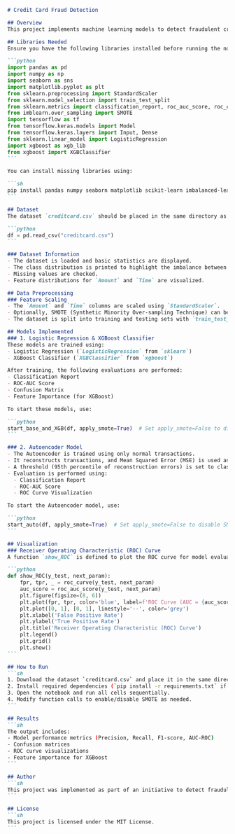 ````markdown
# Credit Card Fraud Detection

## Overview
This project implements machine learning models to detect fraudulent credit card transactions. The dataset used is the `creditcard.csv`, which contains transaction details along with labels indicating fraud or non-fraud transactions. 

## Libraries Needed
Ensure you have the following libraries installed before running the notebook:

```python
import pandas as pd
import numpy as np
import seaborn as sns
import matplotlib.pyplot as plt
from sklearn.preprocessing import StandardScaler
from sklearn.model_selection import train_test_split
from sklearn.metrics import classification_report, roc_auc_score, roc_curve, confusion_matrix
from imblearn.over_sampling import SMOTE
import tensorflow as tf
from tensorflow.keras.models import Model
from tensorflow.keras.layers import Input, Dense
from sklearn.linear_model import LogisticRegression
import xgboost as xgb_lib
from xgboost import XGBClassifier
```

You can install missing libraries using:

```sh
pip install pandas numpy seaborn matplotlib scikit-learn imbalanced-learn tensorflow xgboost
```

## Dataset
The dataset `creditcard.csv` should be placed in the same directory as this notebook. The dataset is loaded as follows:

```python
df = pd.read_csv("creditcard.csv")
```

### Dataset Information
- The dataset is loaded and basic statistics are displayed.
- The class distribution is printed to highlight the imbalance between fraud and non-fraud transactions.
- Missing values are checked.
- Feature distributions for `Amount` and `Time` are visualized.

## Data Preprocessing
### Feature Scaling
- The `Amount` and `Time` columns are scaled using `StandardScaler`.
- Optionally, SMOTE (Synthetic Minority Over-sampling Technique) can be applied to balance the dataset.
- The dataset is split into training and testing sets with `train_test_split`.

## Models Implemented
### 1. Logistic Regression & XGBoost Classifier
These models are trained using:
- Logistic Regression (`LogisticRegression` from `sklearn`)
- XGBoost Classifier (`XGBClassifier` from `xgboost`)

After training, the following evaluations are performed:
- Classification Report
- ROC-AUC Score
- Confusion Matrix
- Feature Importance (for XGBoost)

To start these models, use:

```python
start_base_and_XGB(df, apply_smote=True)  # Set apply_smote=False to disable SMOTE
```

### 2. Autoencoder Model
- The Autoencoder is trained using only normal transactions.
- It reconstructs transactions, and Mean Squared Error (MSE) is used as an anomaly score.
- A threshold (95th percentile of reconstruction errors) is set to classify transactions as fraudulent or not.
- Evaluation is performed using:
  - Classification Report
  - ROC-AUC Score
  - ROC Curve Visualization

To start the Autoencoder model, use:

```python
start_auto(df, apply_smote=True)  # Set apply_smote=False to disable SMOTE
```

## Visualization
### Receiver Operating Characteristic (ROC) Curve
A function `show_ROC` is defined to plot the ROC curve for model evaluation.

```python
def show_ROC(y_test, next_param):
    fpr, tpr, _ = roc_curve(y_test, next_param)
    auc_score = roc_auc_score(y_test, next_param)
    plt.figure(figsize=(8, 6))
    plt.plot(fpr, tpr, color='blue', label=f'ROC Curve (AUC = {auc_score:.2f})')
    plt.plot([0, 1], [0, 1], linestyle='--', color='grey')
    plt.xlabel('False Positive Rate')
    plt.ylabel('True Positive Rate')
    plt.title('Receiver Operating Characteristic (ROC) Curve')
    plt.legend()
    plt.grid()
    plt.show()
```

## How to Run
```sh
1. Download the dataset `creditcard.csv` and place it in the same directory as the notebook.
2. Install required dependencies (`pip install -r requirements.txt` if using a requirements file).
3. Open the notebook and run all cells sequentially.
4. Modify function calls to enable/disable SMOTE as needed.
```

## Results
```sh
The output includes:
- Model performance metrics (Precision, Recall, F1-score, AUC-ROC)
- Confusion matrices
- ROC curve visualizations
- Feature importance for XGBoost
```

## Author
```sh
This project was implemented as part of an initiative to detect fraudulent transactions using machine learning models.
```

## License
```sh
This project is licensed under the MIT License.
```
````

